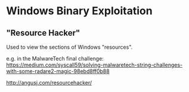 # Windows Binary Exploitation

## "Resource Hacker"

Used to view the sections of Windows "resources".


e.g. in the MalwareTech final challenge: https://medium.com/syscall59/solving-malwaretech-string-challenges-with-some-radare2-magic-98ebd8ff0b88

http://angusj.com/resourcehacker/